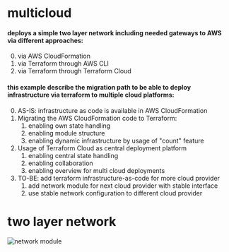 # multicloud

#### deploys a simple two layer network including needed gateways to AWS via different approaches:

0. via AWS CloudFormation
1. via Terraform through AWS CLI 
2. via Terraform through Terraform Cloud

#### this example describe the migration path to be able to deploy infrastructure via terraform to multiple cloud platforms:

0. AS-IS: infrastructure as code is available in AWS CloudFormation
1. Migrating the AWS CloudFormation code to Terraform:
   1. enabling own state handling
   2. enabling module structure
   3. enabling dynamic infrastructure by usage of "count" feature
2. Usage of Terraform Cloud as central deployment platform
   1. enabling central state handling
   2. enabling collaboration
   3. enabling overview for multi cloud deployments
3. TO-BE: add terraform infrastructure-as-code for more cloud provider
   1. add network module for next cloud provider with stable interface
   2. use stable network configuration to different cloud provider

# two layer network
![network module](doc/network.png "network module")